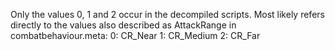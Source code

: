 Only the values 0, 1 and 2 occur in the decompiled scripts. Most likely refers directly to the values also described as AttackRange in combatbehaviour.meta:
0: CR_Near
1: CR_Medium
2: CR_Far